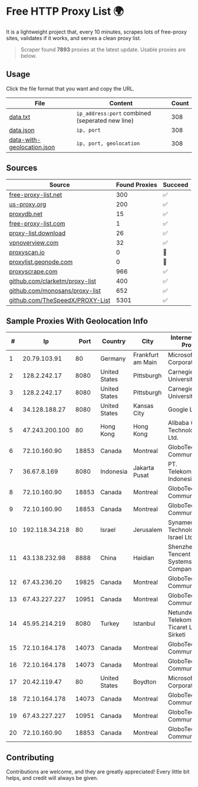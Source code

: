 
# Free HTTP Proxy List 🌍

It is a lightweight project that, every 10 minutes, scrapes lots of free-proxy sites, validates if it works, and serves a clean proxy list.


> Scraper found **7893** proxies at the latest update. Usable proxies are below.

## Usage

Click the file format that you want and copy the URL.


|File|Content|Count|
|----|-------|-----|
|[data.txt](https://raw.githubusercontent.com/themiralay/Proxy-List-World/master/data.txt)|`ip_address:port` combined (seperated new line)|308|
|[data.json](https://raw.githubusercontent.com/themiralay/Proxy-List-World/master/data.json)|`ip, port`|308|
|[data-with-geolocation.json](https://raw.githubusercontent.com/themiralay/Proxy-List-World/master/data-with-geolocation.json)|`ip, port, geolocation`|308|

## Sources

|Source|Found Proxies|Succeed|
|------|-------------|-------|
|[free-proxy-list.net](https://free-proxy-list.net)|300|✅|
|[us-proxy.org](https://www.us-proxy.org)|200|✅|
|[proxydb.net](http://proxydb.net)|15|✅|
|[free-proxy-list.com](https://free-proxy-list.com/?page=&port=&type%5B%5D=http&type%5B%5D=https&up_time=0&search=Search)|1|✅|
|[proxy-list.download](https://www.proxy-list.download/HTTP)|26|✅|
|[vpnoverview.com](https://vpnoverview.com/privacy/anonymous-browsing/free-proxy-servers)|32|✅|
|[proxyscan.io](https://www.proxyscan.io)|0|🚫|
|[proxylist.geonode.com](https://proxylist.geonode.com/api/proxy-list?limit=300&page=1&sort_by=lastChecked&sort_type=desc&protocols=http,https)|0|🚫|
|[proxyscrape.com](https://api.proxyscrape.com/v2/?request=displayproxies&protocol=http&timeout=10000&country=all&ssl=all&anonymity=all)|966|✅|
|[github.com/clarketm/proxy-list](https://raw.githubusercontent.com/clarketm/proxy-list/master/proxy-list-raw.txt)|400|✅|
|[github.com/monosans/proxy-list](https://raw.githubusercontent.com/monosans/proxy-list/main/proxies/http.txt)|652|✅|
|[github.com/TheSpeedX/PROXY-List](https://raw.githubusercontent.com/TheSpeedX/PROXY-List/master/http.txt)|5301|✅|


## Sample Proxies With Geolocation Info

|#|Ip|Port|Country|City|Internet Service Provider|
|-|--|----|-------|----|-------------------------|
|1|20.79.103.91|80|Germany|Frankfurt am Main|Microsoft Corporation|
|2|128.2.242.17|8080|United States|Pittsburgh|Carnegie Mellon University|
|3|128.2.242.17|8080|United States|Pittsburgh|Carnegie Mellon University|
|4|34.128.188.27|8080|United States|Kansas City|Google LLC|
|5|47.243.200.100|80|Hong Kong|Hong Kong|Alibaba (US) Technology Co., Ltd.|
|6|72.10.160.90|18853|Canada|Montreal|GloboTech Communications|
|7|36.67.8.169|8080|Indonesia|Jakarta Pusat|PT. Telekomunikasi Indonesia|
|8|72.10.160.90|18853|Canada|Montreal|GloboTech Communications|
|9|72.10.160.90|18853|Canada|Montreal|GloboTech Communications|
|10|192.118.34.218|80|Israel|Jerusalem|Synamedia Technologies Israel Ltd|
|11|43.138.232.98|8888|China|Haidian|Shenzhen Tencent Computer Systems Company Limited|
|12|67.43.236.20|19825|Canada|Montreal|GloboTech Communications|
|13|67.43.227.227|10951|Canada|Montreal|GloboTech Communications|
|14|45.95.214.219|8080|Turkey|Istanbul|Netundweb Telekomunikasyon Ticaret Limited Sirketi|
|15|72.10.164.178|14073|Canada|Montreal|GloboTech Communications|
|16|72.10.164.178|14073|Canada|Montreal|GloboTech Communications|
|17|20.42.119.47|80|United States|Boydton|Microsoft Corporation|
|18|72.10.164.178|14073|Canada|Montreal|GloboTech Communications|
|19|67.43.227.227|10951|Canada|Montreal|GloboTech Communications|
|20|72.10.160.90|18853|Canada|Montreal|GloboTech Communications|



## Contributing

Contributions are welcome, and they are greatly appreciated! Every
little bit helps, and credit will always be given.

